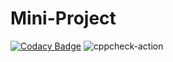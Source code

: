 # Mini-Project

[![Codacy Badge](https://api.codacy.com/project/badge/Grade/17551776905c4a5483fe1ebf7403a082)](https://app.codacy.com/gh/99002450/Mini-Project?utm_source=github.com&utm_medium=referral&utm_content=99002450/Mini-Project&utm_campaign=Badge_Grade)  ![cppcheck-action](https://github.com/99002450/-Linux-Mini-Project/workflows/cppcheck-action/badge.svg)
